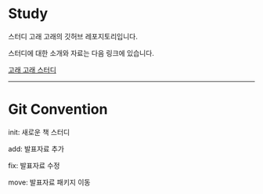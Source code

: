 # Study

스터디 고래 고래의 깃허브 레포지토리입니다.

스터디에 대한 소개와 자료는 다음 링크에 있습니다.

[고래 고래 스터디](https://polite-gemini-c3d.notion.site/2170a8f06468446cab3bc67c26f4fe62?v=859c97ce764a4e509eca621d61c3f3d3)

---

# Git Convention

init: 새로운 책 스터디 

add: 발표자료 추가

fix: 발표자료 수정

move: 발표자료 패키지 이동
